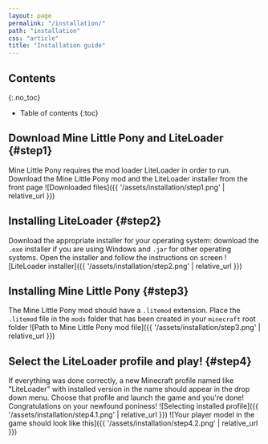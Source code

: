 ```yaml
---
layout: page
permalink: "/installation/"
path: "installation"
css: "article"
title: "Installation guide"
---
```


## Contents
{:.no_toc}

- Table of contents
{:toc}

## Download Mine Little Pony and LiteLoader {#step1}
Mine Little Pony requires the mod loader LiteLoader in order to run. Download the Mine Little Pony mod and the LiteLoader installer from the front page
![Downloaded files]({{ '/assets/installation/step1.png' | relative_url }})

## Installing LiteLoader {#step2}
Download the appropriate installer for your operating system: download the `.exe` installer if you are using Windows and `.jar` for other operating systems. Open the installer and follow the instructions on screen
![LiteLoader installer]({{ '/assets/installation/step2.png' | relative_url }})

## Installing Mine Little Pony {#step3}
The Mine Little Pony mod should have a `.litemod` extension. Place the `.litemod` file in the `mods` folder that has been created in your `minecraft` root folder
![Path to Mine Little Pony mod file]({{ '/assets/installation/step3.png' | relative_url }})

## Select the LiteLoader profile and play! {#step4}
If everything was done correctly, a new Minecraft profile named like "LiteLoader" with installed version in the name should appear in the drop down menu. Choose that profile and launch the game and you're done! Congratulations on your newfound poniness!
![Selecting installed profile]({{ '/assets/installation/step4.1.png' | relative_url }})
![Your player model in the game should look like this]({{ '/assets/installation/step4.2.png' | relative_url }})

